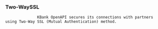 ### Two-WaySSL
                  KBank OpenAPI secures its connections with partners using Two-Way SSL (Mutual Authentication) method.